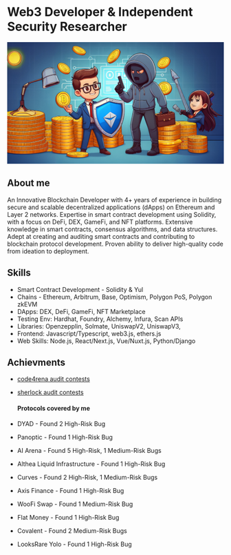 # Web3 Developer & Independent Security Researcher
![Web3 Developer & Independent Security Researcher](./web3-security-researcher.jpg)
## About me
An Innovative Blockchain Developer with 4+ years of experience in building secure and scalable decentralized applications (dApps) on Ethereum and Layer
2 networks. Expertise in smart contract development using Solidity, with a focus on DeFi, DEX, GameFi, and NFT platforms. Extensive knowledge in smart contracts, consensus algorithms, and data structures. Adept at creating and
auditing smart contracts and contributing to blockchain protocol development. 
Proven ability to deliver high-quality code from ideation to deployment.

## Skills
- Smart Contract Development - Solidity & Yul
- Chains - Ethereum, Arbitrum, Base, Optimism, Polygon PoS, Polygon zkEVM
- DApps: DEX, DeFi, GameFi, NFT Marketplace
- Testing Env: Hardhat, Foundry, Alchemy, Infura, Scan APIs
- Libraries: Openzepplin, Solmate, UniswapV2, UniswapV3,
- Frontend: Javascript/Typescript, web3.js, ethers.js
- Web Skills: Node.js, React/Next.js, Vue/Nuxt.js, Python/Django

## Achievments
- [code4rena audit contests](https://code4rena.com/@petro_1912)
- [sherlock audit contests](https://audits.sherlock.xyz/watson/petro1912)

  #### Protocols covered by me
- DYAD - Found 2 High-Risk Bug
- Panoptic - Found 1 High-Risk Bug
- AI Arena - Found 5 High-Risk, 1 Medium-Risk Bugs
- Althea Liquid Infrastructure - Found 1 High-Risk Bug
- Curves - Found 2 High-Risk, 1 Medium-Risk Bugs
- Axis Finance - Found 1 High-Risk Bug
- WooFi Swap - Found 1 Medium-Risk Bug
- Flat Money - Found 1 High-Risk Bug
- Covalent - Found 2 Medium-Risk Bugs
- LooksRare Yolo - Found 1 High-Risk Bug
